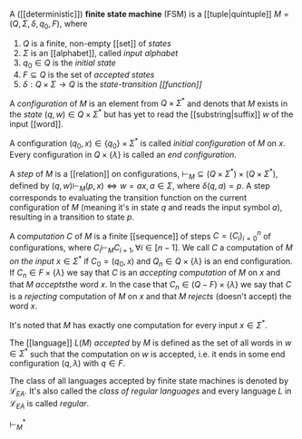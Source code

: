 
A ([[deterministic]]) **finite state machine** (FSM) is a [[tuple|quintuple]] $M =(Q, \Sigma, \delta, q_{0}, F)$, where 

1. $Q$ is a finite, non-empty [[set]] of *states*
2. $\Sigma$ is an [[alphabet]], called *input alphabet*
3. $q_{0}\in Q$ is the *initial state*
4. $F\subseteq Q$ is the set of *accepted states*
5. $\delta:Q \times\Sigma \to Q$ is the *state-transition [[function]]*

A *configuration* of $M$ is an element from $Q\times\Sigma^*$ and denots that $M$ exists in the *state* $(q, w) \in Q \times \Sigma^*$ but has yet to read the [[substring|suffix]] $w$ of the input [[word]].

A configuration $(q_{0}, x)\in \{q_{0}\} \times\Sigma^*$ is called *initial configuration* of $M$ on $x$.
Every configuration in $Q\times \{\lambda \}$ is called an *end configuration*.

A *step* of $M$ is a [[relation]] on configurations, $\vdash_{M} \subseteq (Q\times\Sigma^*)\times(Q\times\Sigma^*)$, defined by
$(q, w) \vdash_{M} (p, x) \iff w=ax, a \in \Sigma$, where $\delta(q, a) = p$. A step corresponds to evaluating the transition function on the current configuration of $M$ (meaning it's in state $q$ and reads the input symbol $a$), resulting in a transition to state $p$.

A *computation* $C$ of $M$ is a finite [[sequence]] of steps $C=(C_{i})_{i=0}^n$ of configurations, where $C_{i}\vdash_{M}C_{i+1},\forall i\in[n-1]$.
We call $C$ a computation of $M$ *on the input* $x\in\Sigma^*$ if $C_{0}=(q_{0},x)$ and $Q_{n}\in Q \times \{\lambda\}$ is an end configuration.
If $C_{n}\in F\times\{\lambda\}$ we say that $C$ is an *accepting computation* of $M$ on $x$ and that $M$ *accepts*the word $x$. In the case that $C_{n}\in (Q-F) \times\{\lambda\}$ we say that $C$ is a *rejecting* computation of $M$ on $x$ and that $M$ *rejects* (doesn't accept) the word $x$.

It's noted that $M$ has exactly one computation for every input $x\in\Sigma^*$.

The [[language]] $L(M)$ *accepted* by $M$ is defined as the set of all words in $w\in\Sigma^*$ such that the computation on $w$ is accepted, i.e. it ends in some end configuration $(q, \lambda)$ with $q\in F$.

The class of all languages accepted by finite state machines is denoted by $\mathcal L_{EA}$. It's also called the *class of regular languages* and every language $L$ in $\mathcal L_{EA}$ is called *regular*.

$\vdash_{M}^*$

